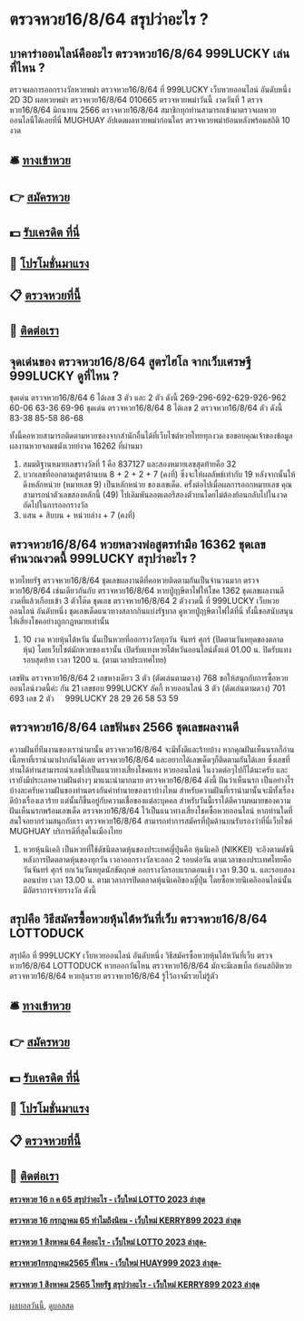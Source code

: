 # ตรวจหวย16/8/64 สรุปว่าอะไร ?
## บาคาร่าออนไลน์คืออะไร ตรวจหวย16/8/64 999LUCKY เล่นที่ไหน ?
ตรวจผลการออกรางวัลหวยพม่า ตรวจหวย16/8/64 ที่ 999LUCKY เว็บหวยออนไลน์ อันดับหนึ่ง 2D 3D ผลหวยพม่า ตรวจหวย16/8/64 010665 ตรวจหวยพม่าวันนี้ งวดวันที่ 1 ตรวจหวย16/8/64 มิถนายน 2566 ตรวจหวย16/8/64 สมาชิกทุกท่านสามารถเข้ามาตรวจผลหวยออนไลนืได้เลยที่นี่ MUGHUAY อัปเดตผลหวยพม่าก่อนใคร ตรวจหวยพม่าย้อนหลังพร้อมสถิติ 10 งวด

## 🛎 [ทางเข้าหวย](https://bit.ly/3BG5bNw)
## 👉 [สมัครหวย](https://bit.ly/3BG5bNw)
## 💵 [รับเครดิต ที่นี่](https://bit.ly/3C3mvgS)
## 👑 [โปรโมชั่นมาแรง](https://bit.ly/3C3mvgS)
## 📋 [ตรวจหวยที่นี้](https://bit.ly/3C3mvgS)
## 📱 [ติดต่อเรา](https://bit.ly/3C3mvgS)

## จุดเด่นของ ตรวจหวย16/8/64 สูตรไฮโล จากเว็บเศรษฐี 999LUCKY ดูที่ไหน ?
ชุดเด่น ตรวจหวย16/8/64 6 ได้เลข 3 ตัว และ 2 ตัว ดังนี้
269-296-692-629-926-962
60-06
63-36
69-96
ชุดเด่น ตรวจหวย16/8/64 8 ได้เลข 2 ตรวจหวย16/8/64 ตัว ดังนี้
83-38
85-58
86-68

ทั้งนี้คอหวยสามารถติดตามหวยซองจากสำนักอื่นได้ที่เว็บไซต์หวยไทยทุกงวด
ขอขอบคุณเจ้าของข้อมูล
ผลงานหวยจอมขมังเวทย์งวด 16262 ที่ผ่านมา
1. สมมติฐานหมายเลขรางวัลที่ 1 คือ 837127 และสองหมายเลขสุดท้ายคือ 32
2. บวกเลขที่ออกตามสูตรด้านบน 8 + 2 + 2 + 7 (คงที่) ซึ่งจะให้ผลลัพธ์เท่ากับ 19 หลังจากนั้นให้ดึงหลักหน่วย (หมายเลข 9) เป็นหลักหน่วย ของเลขเด็ด. ครั้งต่อไปเมื่อผลการออกหมายเลข คุณสามารถนำตัวเลขสองหลักนี้ (49) ไปเดิมพันลอตเตอรีสองตัวบนโดยไม่ต้องย้อนกลับไปในงวดถัดไปในการออกรางวัล
3. แสน + สิบบน + หน่วยล่าง + 7 (คงที่)

## ตรวจหวย16/8/64 หวยหลวงพ่อสูตรทำมือ 16362 ชุดเลขคำนวณงวดนี้ 999LUCKY สรุปว่าอะไร ?
หวยไทยรัฐ ตรวจหวย16/8/64 ชุดเลขผลงานดีที่คอหวยติดตามกันเป็นจำนวนมาก ตรวจหวย16/8/64 เช่นเดียวกันกับ ตรวจหวย16/8/64 หวยปู่ฤาษีตาไฟให้โชค 1362 ชุดเลขผลงานดี งวดที่แล้วเกือบเข้า 3 ตัวโต๊ด ชุดเลข ตรวจหวย16/8/64 2 ตัวงวดนี้ ที่ 999LUCKY เว็บหวยออนไลน์ อันดับหนึ่ง ชุดเลขเด็ดแนวทางสลากกินแบ่งรัฐบาล ดูหวยปู่ฤาษีตาไฟได้ที่นี่ ทั้งนี้ขอสนับสนุนให้เสี่ยงโชคอย่างถูกกฎหมายเท่านั้น
1. 10 งวด หวยหุ้นไต้หวัน นั้นเป็นหวยที่ออกรางวัลทุกวัน จันทร์ ศุกร์ (ปิดตามวันหยุดของตลาดหุ้น) โดยเว็บไซต์มักหวยของเรานั้น เปิดรับแทงหวยไต้หวันออนไลน์ตั้งแต่ 01.00 น. ปิดรับแทงรอบสุดท้าย เวลา 1200 น. (ตามเวลาประเทศไทย)

เลขฟัน ตรวจหวย16/8/64 2
เลขหางเดียว 3 ตัว (ตัดเล่นตามดวง) 768
ขอให้สนุกกับการซื้อหวยออนไลน์งวดนี้ค่ะ
กัน 21
เลขชอบ 999LUCKY ลัคกี้ หวยออนไลน์ 3 ตัว (ตัดเล่นตามดวง) 701 693
เลข 2 ตัว     999LUCKY 28 29 26 58 53 59

## ตรวจหวย16/8/64 เลขฟันธง 2566 ชุดเลขผลงานดี
ความฝันที่ทีมงานของเรานำมานั้น ตรวจหวย16/8/64 จะมีทั้งดีและร้ายบ้าง หากคุณฝันเห็นนรกก็อ่านเนื้อหาที่เรานำมาฝากกันได้เลย ตรวจหวย16/8/64 และอยากได้เลขเด็ดๆก็ติดตามกันได้เลย ซึ่งเลขที่ท่านได้ท่านสามารถนำเลขไปเป็นแนวทางเสี่ยงโชคแทง หวยออนไลน์ ในงวดต่อๆไปก็ได้นะครับ และเรายังมีประเภทความฝันต่างๆ มาแนะนำมากมาย ตรวจหวย16/8/64 ดังนี้
ฝันว่าเห็นนรก เป็นอย่างไรบ้างละครับความฝันของท่านตรงกันคำทำนายของเราบ้างไหม สำหรับความฝันที่เรานำมานั้นจะมีทั้งเรื่องดีบ้างเรื่องเลวร้าย แต่นั้นก็ขึ้นอยู่กับความเชื่อของแต่ละบุคคล สำหรับวันนี้เราได้ตีความหมายของความฝันเห็นนรกพร้อมเลขเด็ด ตรวจหวย16/8/64 ไว้เป็นแนวทางเสี่ยงโชคซื้อหวยออนไลน์ หากท่านใดที่สนใจอยากร่วมสนุกกับเรา ตรวจหวย16/8/64 สามารถทำการสมัครที่ปุ่มด้านบนรับรองว่าที่นี่เว็บไซต์ MUGHUAY บริการดีที่สุดในเมืองไทย
1. หวยหุ้นนิเคอิ เป็นหวยที่ใช้ดัชนีตลาดหุ้นของประเทศญี่ปุ่นคือ หุ้นนิเคอิ (NIKKEI) จะอิงตามดัชนีหลังการปิดตลาดหุ้นของทุกวัน เวลาออกรางวัลจะออก 2 รอบต่อวัน ตามเวลาของประเทศไทยคือ วันจันทร์ ศุกร์ ยกเว้นวันหยุดนักขัตฤกษ์ ออกรางวัลรอบแรกตอนเช้า เวลา 9.30 น. และรอบสองตอนบ่าย เวลา 13.00 น. ตามเวลาการปิดตลาดหุ้นนิเคอิของญี่ปุ่น โดยซื้อหวยนิเคอิออนไลน์นั้น มีอัตราการจ่ายรางวัล ดังนี้

## สรุปคือ วิธีสมัครซื้อหวยหุ้นไต้หวันที่เว็บ ตรวจหวย16/8/64 LOTTODUCK
สรุปคือ ที่ 999LUCKY เว็บหวยออนไลน์ อันดับหนึ่ง วิธีสมัครซื้อหวยหุ้นไต้หวันที่เว็บ ตรวจหวย16/8/64 LOTTODUCK หวยออกวันไหน ตรวจหวย16/8/64 มักจะมีเลขเบิ้ล ย้อนสถิติหวย ตรวจหวย16/8/64 หวยลุ้นรวย ตรวจหวย16/8/64 รู้ไว้อาจมีรวยไม่รู้ตัว

## 🛎 [ทางเข้าหวย](https://bit.ly/3BG5bNw)
## 👉 [สมัครหวย](https://bit.ly/3BG5bNw)
## 💵 [รับเครดิต ที่นี่](https://bit.ly/3C3mvgS)
## 👑 [โปรโมชั่นมาแรง](https://bit.ly/3C3mvgS)
## 📋 [ตรวจหวยที่นี้](https://bit.ly/3C3mvgS)
## 📱 [ติดต่อเรา](https://bit.ly/3C3mvgS)

#### [ตรวจหวย 16 ก ค 65 สรุปว่าอะไร - เว็บใหม่ LOTTO 2023 ล่าสุด](https://atom.io/themes/ตรวจหวย%2016%20ก%20ค%2065%20สรุปว่าอะไร%20-%20เว็บใหม่%20lotto%202023%20ล่าสุด)
#### [ตรวจหวย 16 กรกฎาคม 65 ทำไมถึงนิยม - เว็บใหม่ KERRY899 2023 ล่าสุด](https://atom.io/themes/ตรวจหวย%2016%20กรกฎาคม%2065%20ทำไมถึงนิยม%20-%20เว็บใหม่%20kerry899%202023%20ล่าสุด)
#### [ตรวจหวย 1 สิงหาคม 64 คืออะไร - เว็บใหม่ LOTTO 2023 ล่าสุด-](https://atom.io/themes/ตรวจหวย%201%20สิงหาคม%2064%20คืออะไร%20-%20เว็บใหม่%20lotto%202023%20ล่าสุด-)
#### [ตรวจหวย1กรกฎาคม2565 ที่ไหน - เว็บใหม่ HUAY999 2023 ล่าสุด-](https://atom.io/themes/ตรวจหวย1กรกฎาคม2565%20ที่ไหน%20-%20เว็บใหม่%20huay999%202023%20ล่าสุด-)
#### [ตรวจหวย 1 สิงหาคม 2565 ไทยรัฐ สรุปว่าอะไร - เว็บใหม่ KERRY899 2023 ล่าสุด](https://atom.io/themes/ตรวจหวย%201%20สิงหาคม%202565%20ไทยรัฐ%20สรุปว่าอะไร%20-%20เว็บใหม่%20kerry899%202023%20ล่าสุด)

[ผลบอลวันนี้](https://siamsport.tv "ผลบอลวันนี้"), [ดูบอลสด](https://siamsport.tv/ดูบอลสด "ดูบอลสด")